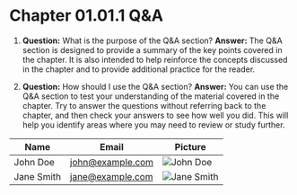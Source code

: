 <!--
Description: This file contains the text of the Q&A section for chapter 01.01.1.
-->

# Chapter 01.01.1 Q&A

1. **Question:** What is the purpose of the Q&A section?
   **Answer:** The Q&A section is designed to provide a summary of the key points covered in the chapter. It is also intended to help reinforce the concepts discussed in the chapter and to provide additional practice for the reader.

2. **Question:** How should I use the Q&A section?
    **Answer:** You can use the Q&A section to test your understanding of the material covered in the chapter. Try to answer the questions without referring back to the chapter, and then check your answers to see how well you did. This will help you identify areas where you may need to review or study further.

<!--
Create a table of presenters with the following columns:
- Name
- Email
- Picture
-->
| Name     | Email              | Picture |
|----------|--------------------|---------|
| John Doe | john@example.com   | ![John Doe](images/john.jpg) |
| Jane Smith | jane@example.com | ![Jane Smith](images/jane.jpg) |